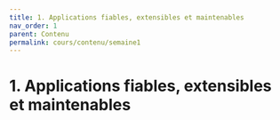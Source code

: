 ```yaml
---
title: 1. Applications fiables, extensibles et maintenables
nav_order: 1
parent: Contenu
permalink: cours/contenu/semaine1
---
```


# 1. Applications fiables, extensibles et maintenables

